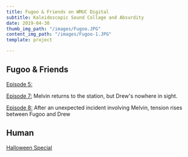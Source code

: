 ```yaml
---
title: Fugoo & Friends on WMUC Digital
subtitle: Kaleidoscopic Sound Collage and Absurdity
date: 2019-04-30
thumb_img_path: "/images/Fugoo.JPG"
content_img_path: "/images/Fugoo-1.JPG"
template: project

---
```

## Fugoo & Friends

[Episode 5:](https://drive.google.com/file/d/1uqVKXDTGMQRoQJHhqcu5j4GEVSTfIkKw/view?usp=sharing) 

[Episode 7:](https://drive.google.com/file/d/1rmgTcdNm2HEBen6s9t8RX79SRY6U5Cf8/view?usp=sharing) Melvin returns to the station, but Drew's nowhere in sight.

[Episode 8:](https://drive.google.com/file/d/1LGuGa2RxVLe0bzrdt-vKewwjhko3zlJd/view?usp=sharing) After an unexpected incident involving Melvin, tension rises between Fugoo and Drew

## Human

[Halloween Special](https://drive.google.com/file/d/16lCC5Rs7589G3AOjWkGoLU_gtCXAPOco/view?usp=sharing)